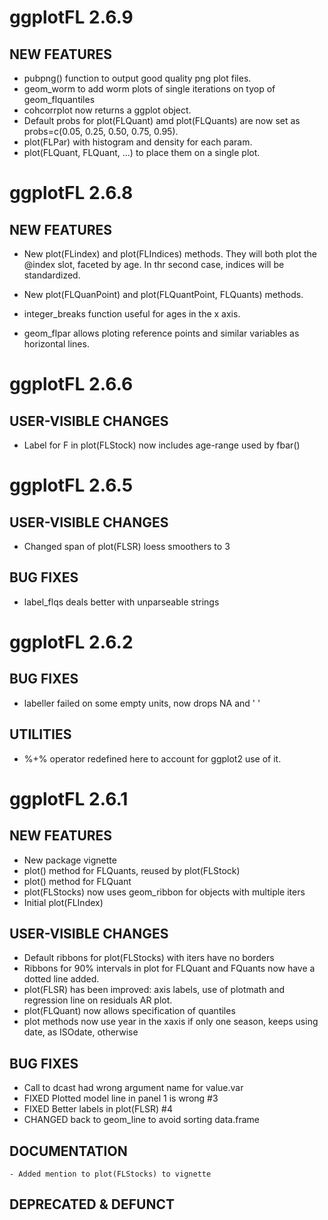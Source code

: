 # ggplotFL 2.6.9

## NEW FEATURES

- pubpng() function to output good quality png plot files.
- geom_worm to add worm plots of single iterations on tyop of geom_flquantiles
- cohcorrplot now returns a ggplot object.
- Default probs for plot(FLQuant) amd plot(FLQuants) are now set as
  probs=c(0.05, 0.25, 0.50, 0.75, 0.95).
- plot(FLPar) with histogram and density for each param.
- plot(FLQuant, FLQuant, ...) to place them on a single plot.

# ggplotFL 2.6.8

## NEW FEATURES

- New plot(FLindex) and plot(FLIndices) methods. They will both plot the @index
  slot, faceted by age. In thr second case, indices will be standardized.

- New plot(FLQuanPoint) and plot(FLQuantPoint, FLQuants) methods.

- integer_breaks function useful for ages in the x axis.

- geom_flpar allows ploting reference points and similar variables as horizontal
  lines.

# ggplotFL 2.6.6

## USER-VISIBLE CHANGES 
- Label for F in plot(FLStock) now includes age-range used by fbar()

# ggplotFL 2.6.5

## USER-VISIBLE CHANGES 
- Changed span of plot(FLSR) loess smoothers to 3

## BUG FIXES

- label_flqs deals better with unparseable strings

# ggplotFL 2.6.2

## BUG FIXES

- labeller failed on some empty units, now drops NA and ' '

## UTILITIES

- %+% operator redefined here to account for ggplot2 use of it.

# ggplotFL 2.6.1

## NEW FEATURES
- New package vignette
- plot() method for FLQuants, reused by plot(FLStock)
- plot() method for FLQuant
- plot(FLStocks) now uses geom_ribbon for objects with multiple iters
- Initial plot(FLIndex)

## USER-VISIBLE CHANGES 
- Default ribbons for plot(FLStocks) with iters have no borders
- Ribbons for 90% intervals in plot for FLQuant and FQuants now have a dotted line added.
- plot(FLSR) has been improved: axis labels, use of plotmath and regression line on residuals AR plot.
- plot(FLQuant) now allows specification of quantiles
- plot methods now use year in the xaxis if only one season, keeps using date, as ISOdate, otherwise

## BUG FIXES
- Call to dcast had wrong argument name for value.var
- FIXED Plotted model line in panel 1 is wrong #3
- FIXED Better labels in plot(FLSR) #4
- CHANGED back to geom_line to avoid sorting data.frame


## DOCUMENTATION
	- Added mention to plot(FLStocks) to vignette

## DEPRECATED & DEFUNCT
